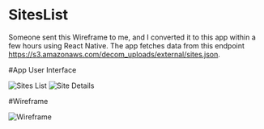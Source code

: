 # SitesList
Someone sent this Wireframe to me, and I converted it to this app within a few hours using React Native. The app fetches data from this endpoint https://s3.amazonaws.com/decom_uploads/external/sites.json.

#App User Interface

![Sites List](https://i.imgur.com/3TQY4R0.png)
![Site Details](https://i.imgur.com/sZP4LFL.png)


#Wireframe

![Wireframe](https://i.imgur.com/LBSvprv.png)
